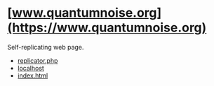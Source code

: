 # [www.quantumnoise.org](https://www.quantumnoise.org)

Self-replicating web page.

 - [replicator.php](php/replicator.txt)
 - [localhost](http://localhost/)
 - [index.html](index.html)